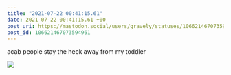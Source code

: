 ```yaml
---
title: "2021-07-22 00:41:15.61"
date: 2021-07-22 00:41:15.61 +00
post_uri: https://mastodon.social/users/gravely/statuses/106621467073594961
post_id: 106621467073594961
---
```

acab people stay the heck away from my toddler


![](/images/106621466969213624.jpg)

